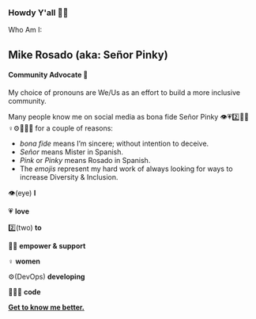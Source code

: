 ### Howdy Y'all 👋🤠

Who Am I:
## Mike Rosado (aka: Señor Pinky)
#### Community Advocate 🥑
My choice of pronouns are We/Us as an effort to build a more inclusive community.

Many people know me on social media as bona fide Señor Pinky 👁️💗2️⃣💪🏽♀️⚙️👩🏽‍💻 for a couple of reasons:

* <i>bona fide</i> means I’m sincere; without intention to deceive.
* <i>Señor</i> means Mister in Spanish.
* <i>Pink</i> or <i>Pinky</i> means Rosado in Spanish.
* The <i>emojis</i> represent my hard work of always looking for ways to increase Diversity & Inclusion.

👁️(eye)              <strong>I</strong>

💗                      <strong>love</strong>

2️⃣(two)             <strong>to</strong>

💪🏽                      <strong>empower & support</strong>

♀️                        <strong>women</strong>

⚙️(DevOps)      <strong>developing</strong>

👩🏽‍💻                       <strong>code</strong>

<a href="https://mikerostx.me/about-me"><strong>Get to know me better.</strong></a>
<!--
**MikeRosTX/MikeRosTX** is a ✨ _special_ ✨ repository because its `README.md` (this file) appears on your GitHub profile.

Here are some ideas to get you started:

- 🔭 I’m currently working on ...
- 🌱 I’m currently learning ...
- 👯 I’m looking to collaborate on ...
- 🤔 I’m looking for help with ...
- 💬 Ask me about ...
- 📫 How to reach me: ...
- 😄 Pronouns: ...
- ⚡ Fun fact: ...
-->
